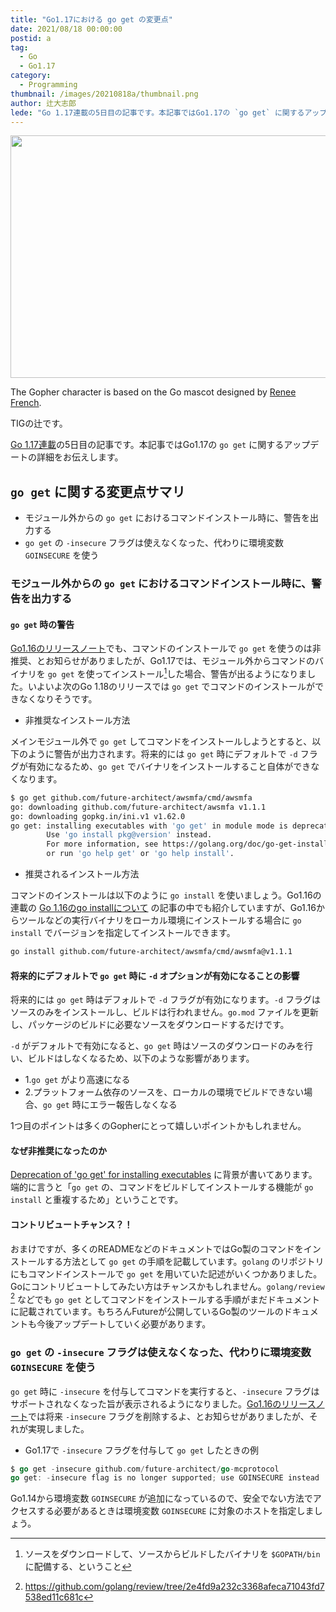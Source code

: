 ```yaml
---
title: "Go1.17における go get の変更点"
date: 2021/08/18 00:00:00
postid: a
tag:
  - Go
  - Go1.17
category:
  - Programming
thumbnail: /images/20210818a/thumbnail.png
author: 辻大志郎
lede: "Go 1.17連載の5日目の記事です。本記事ではGo1.17の `go get` に関するアップデートの詳細をお伝えします。モジュール外からの `go get` におけるコマンドインストール時に、警告を出力する"
---
```

<img src="/images/20210818a/go_get.png" alt="" width="900" height="388" loading="lazy">

The Gopher character is based on the Go mascot designed by [Renee French](http://reneefrench.blogspot.com/).

TIGの辻です。

[Go 1.17連載](/articles/20210810a/)の5日目の記事です。本記事ではGo1.17の `go get` に関するアップデートの詳細をお伝えします。

## `go get` に関する変更点サマリ

* モジュール外からの `go get` におけるコマンドインストール時に、警告を出力する
* `go get` の `-insecure` フラグは使えなくなった、代わりに環境変数 `GOINSECURE` を使う

### モジュール外からの `go get` におけるコマンドインストール時に、警告を出力する

#### `go get` 時の警告

[Go1.16のリリースノート](https://golang.org/doc/go1.16#go-command)でも、コマンドのインストールで `go get` を使うのは非推奨、とお知らせがありましたが、Go1.17では、モジュール外からコマンドのバイナリを `go get` を使ってインストール[^1]した場合、警告が出るようになりました。いよいよ次のGo 1.18のリリースでは `go get` でコマンドのインストールができなくなりそうです。

[^1]: ソースをダウンロードして、ソースからビルドしたバイナリを `$GOPATH/bin` に配備する、ということ

* 非推奨なインストール方法

メインモジュール外で `go get` してコマンドをインストールしようとすると、以下のように警告が出力されます。将来的には `go get` 時にデフォルトで `-d` フラグが有効になるため、`go get` でバイナリをインストールすること自体ができなくなります。

```sh
$ go get github.com/future-architect/awsmfa/cmd/awsmfa
go: downloading github.com/future-architect/awsmfa v1.1.1
go: downloading gopkg.in/ini.v1 v1.62.0
go get: installing executables with 'go get' in module mode is deprecated.
        Use 'go install pkg@version' instead.
        For more information, see https://golang.org/doc/go-get-install-deprecation
        or run 'go help get' or 'go help install'.
```

* 推奨されるインストール方法

コマンドのインストールは以下のように `go install` を使いましょう。Go1.16の連載の [Go 1.16のgo installについて](https://future-architect.github.io/articles/20210209/) の記事の中でも紹介していますが、Go1.16からツールなどの実行バイナリをローカル環境にインストールする場合に `go install` でバージョンを指定してインストールできます。

```sh
go install github.com/future-architect/awsmfa/cmd/awsmfa@v1.1.1
```

[^2]: https://github.com/golang/review/tree/2e4fd9a232c3368afeca71043fd7538ed11c681c

#### 将来的にデフォルトで `go get` 時に `-d` オプションが有効になることの影響

将来的には `go get` 時はデフォルトで `-d` フラグが有効になります。`-d` フラグはソースのみをインストールし、ビルドは行われません。`go.mod` ファイルを更新し、パッケージのビルドに必要なソースをダウンロードするだけです。

`-d` がデフォルトで有効になると、`go get` 時はソースのダウンロードのみを行い、ビルドはしなくなるため、以下のような影響があります。

* 1.`go get` がより高速になる
* 2.プラットフォーム依存のソースを、ローカルの環境でビルドできない場合、`go get` 時にエラー報告しなくなる

1つ目のポイントは多くのGopherにとって嬉しいポイントかもしれません。

#### なぜ非推奨になったのか

[Deprecation of 'go get' for installing executables](https://golang.org/doc/go-get-install-deprecation) に背景が書いてあります。端的に言うと「`go get` の、コマンドをビルドしてインストールする機能が `go install` と重複するため」ということです。

#### コントリビュートチャンス？！

おまけですが、多くのREADMEなどのドキュメントではGo製のコマンドをインストールする方法として `go get` の手順を記載しています。`golang` のリポジトリにもコマンドインストールで `go get` を用いていた記述がいくつかありました。Goにコントリビュートしてみたい方はチャンスかもしれません。`golang/review` [^2] などでも `go get` としてコマンドをインストールする手順がまだドキュメントに記載されています。もちろんFutureが公開しているGo製のツールのドキュメントも今後アップデートしていく必要があります。

### `go get` の `-insecure` フラグは使えなくなった、代わりに環境変数 `GOINSECURE` を使う

`go get` 時に `-insecure` を付与してコマンドを実行すると、`-insecure` フラグはサポートされなくなった旨が表示されるようになりました。[Go1.16のリリースノート](https://golang.org/doc/go1.16)では将来 `-insecure` フラグを削除するよ、とお知らせがありましたが、それが実現しました。

* Go1.17で `-insecure` フラグを付与して `go get` したときの例

```go
$ go get -insecure github.com/future-architect/go-mcprotocol
go get: -insecure flag is no longer supported; use GOINSECURE instead
```

Go1.14から環境変数 `GOINSECURE` が追加になっているので、安全でない方法でアクセスする必要があるときは環境変数 `GOINSECURE` に対象のホストを指定しましょう。
